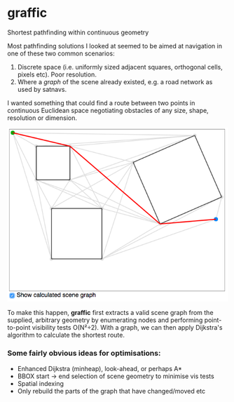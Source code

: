 
# graffic

Shortest pathfinding within continuous geometry

Most pathfinding solutions I looked at seemed to be aimed at navigation in one of these two common scenarios:

1. Discrete space (i.e. uniformly sized adjacent squares, orthogonal cells, pixels etc). Poor resolution.
2. Where a _graph_ of the scene already existed, e.g. a road network as used by satnavs.

I wanted something that could find a route between two points in continuous Euclidean space negotiating obstacles of any size, shape, resolution or dimension.

![alt tag](https://raw.githubusercontent.com/alanmacleod/graffic/master/pub/screenshot.png)

To make this happen, **graffic** first extracts a valid scene graph from the supplied, arbitrary geometry by enumerating nodes and performing point-to-point visibility tests O(N²÷2). With a graph, we can then apply Dijkstra's algorithm to calculate the shortest route.

### Some fairly obvious ideas for optimisations:

- Enhanced Dijkstra (minheap), look-ahead, or perhaps A*
- BBOX start -> end selection of scene geometry to minimise vis tests
- Spatial indexing
- Only rebuild the parts of the graph that have changed/moved etc
